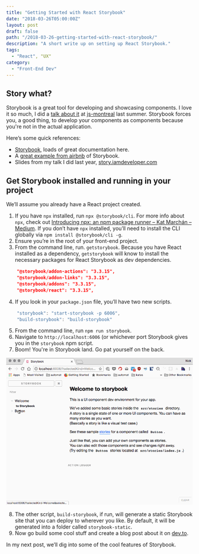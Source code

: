 ```yaml
---
title: "Getting Started with React Storybook"
date: "2018-03-26T05:00:00Z"
layout: post
draft: false
path: "/2018-03-26-getting-started-with-react-storybook/"
description: "A short write up on setting up React Storybook."
tags:
  - "React", "UX"
category:
  - "Front-End Dev"
---
```


## Story what?

Storybook is a great tool for developing and showcasing components. I love it so much, I did a [talk about it](https://story.iamdeveloper.com) at [js-montreal](http://js-montreal.org) last summer. Storybook forces you, a good thing, to develop your components as components because you're not in the actual application.

Here’s some quick references:

* [Storybook](https://storybook.js.org), loads of great documentation here.
* A [great example from airbnb](http://airbnb.io/react-dates) of Storybook.
* Slides from my talk I did last year, [story.iamdeveloper.com](http://story.iamdeveloper.com)

## Get Storybook installed and running in your project

We’ll assume you already have a React project created.

1. If you have `npx` installed, run `npx @storybook/cli`. For more info about `npx`, check out [Introducing npx: an npm package runner – Kat Marchán – Medium](https://medium.com/@maybekatz/introducing-npx-an-npm-package-runner-55f7d4bd282b). If you don’t have `npx` installed, you’ll need to install the CLI globally via `npm install @storybook/cli -g`.
2. Ensure you’re in the root of your front-end project.
3. From the command line, run. `getstorybook`. Because you have React installed as a dependency, `getstorybook` will know to install the necessary packages for React Storybook as dev dependencies.

```json
    "@storybook/addon-actions": "3.3.15",
    "@storybook/addon-links": "3.3.15",
    "@storybook/addons": "3.3.15",
    "@storybook/react": "3.3.15",
```

4. If you look in your `package.json` file, you’ll have two new scripts.

```javascript
    "storybook": "start-storybook -p 6006",
    "build-storybook": "build-storybook"
```

5. From the command line, run `npm run storybook`.
6. Navigate to `http://localhost:6006` (or whichever port Storybook gives you in the `storybook` npm script.
7. Boom! You're in Storybook land. Go pat yourself on the back.

![Screenshot of Storybook in action](./assets/storybook.gif)

8.  The other script, `build-storybook`, if run, will generate a static Storybook site that you can deploy to wherever you like. By default, it will be generated into a folder called `storybook-static`.
9. Now go build some cool stuff and create a blog post about it on [dev.to](https://dev.to/new).

In my next post, we’ll dig into some of the cool features of Storybook.